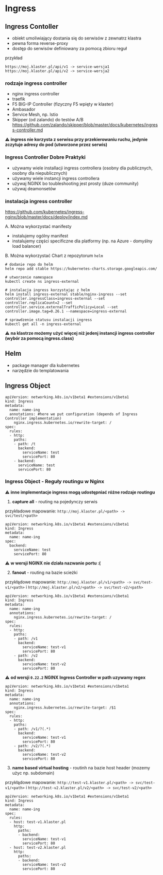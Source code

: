 # Ingress

## Ingress Contoller

- obiekt umoliwiający dostania się do serwisów z zewnatrz klastra
- pewna forma reverse-proxy
- dostęp do serwisów definiowany za pomocą zbioru reguł

przykład
```
https://moj.klaster.pl/api/v1 -> service-wersja1
https://moj.klaster.pl/api/v2 -> service-wersja2
```

### rodzaje ingress controller

- nginx ingress controller
- traefik
- F5 BIG-IP Controller (fizyczny F5 wpięty w klaster)
- Ambasador
- Service Mesh, np. Istio
- Skipper (od zalando) do testów A/B https://github.com/zalando/skipper/blob/master/docs/kubernetes/ingress-controller.md

⚠️ __ingress nie korzysta z serwisu przy przekierowaniu ruchu, jedynie zczytuje adresy do pod (utworzone przez serwis)__

### Ingress Controller Dobre Praktyki 

- używamy wiele installacji ingress controllera (osobny dla publicznych, osobny dla niepublicznych)
- używamy wiele instancji ingress controllera
- używaj NGINX bo toubleshooting jest prosty (duze community)
- używaj deamonsetów

### instalacja ingress controller

https://github.com/kubernetes/ingress-nginx/blob/master/docs/deploy/index.md

A. Można wykorzystać manifesty 
- instalujemy ogólny manifest
- instalujemy części specificzne dla platformy (np. na Azure - domyślny load balancer)

B. Można wykorzystać Chart z repozytorum `helm`

```
# dodanie repo do helm
helm repo add stable https://kubernetes-charts.storage.googleapis.com/ 

# utworzenie namespace
kubectl create ns ingress-external 

# instalacja ingress korzystając z helm
helm install ingress-external stable/nginx-ingress --set controller.ingressClass=ingress-external --set controller.replicaCount=2 --set controller.service.externalTrafficPolicy=Local --set controller.image.tag=0.26.1 --namespace=ingress-external

# sprawdzenie statusu instalacji ingress
kubectl get all -n ingress-external
```

⚠️ __na klastrze możemy użyć więcej niż jedenj instancji ingress controller (wybór za pomocą ingress.class)__

## Helm

- package manager dla kubernetes
- narzędzie do templatowania

## Ingress Object

```
apiVersion: networking.k8s.io/v1beta1 #extensions/v1beta1
kind: Ingress
metadata:
  name: name-ing
  annotations: #here we put configuration (depends of Ingress Controller implementation)
    nginx.ingress.kubernetes.io/rewrite-target: / 
spec:
  rules:
  - http:
    paths:
    - path: /t
      backend: 
        serviceName: test
        servicePort: 80
    - backend: 
      serviceName: test
      servicePort: 80
```


### Ingress Object - Reguły routingu w Nginx

⚠️ __inne implementacje ingress mogą udostępniać różne rodzaje routingu__

1. __capture all__ - routing na pojedynczy serwis

przykładowe mapowanie: `http://moj.klaster.pl/<path> -> svc/test/<path>`

```
apiVersion: networking.k8s.io/v1beta1 #extensions/v1beta1
kind: Ingress
metadata:
  name: name-ing
spec:
  backend: 
    serviceName: test
    servicePort: 80
```

⚠️ __w wersji NGINX nie działa nazwanie portu :(__

2. __fanout__ - routing na bazie scieżki

przykłądowe mapowanie: `http://moj.klaster.pl/v1/<path> -> svc/test-v1/<path>` i `http://moj.klaster.pl/v2/<path> -> svc/test-v2/<path>`

```
apiVersion: networking.k8s.io/v1beta1 #extensions/v1beta1
kind: Ingress
metadata:
  name: name-ing
  annotations:
    nginx.ingress.kubernetes.io/rewrite-target: / 
spec:
  rules:
  - http:
    paths:
    - path: /v1
      backend: 
        serviceName: test-v1
        servicePort: 80
    - path: /v2
      backend: 
        serviceName: test-v2
        servicePort: 80
```

⚠️ __od wersji `0.22.2` NGINX Ingress Controller w path uzywamy regex__

```
apiVersion: networking.k8s.io/v1beta1 #extensions/v1beta1
kind: Ingress
metadata:
  name: name-ing
  annotations:
    nginx.ingress.kubernetes.io/rewrite-target: /$1
spec:
  rules:
  - http:
    paths:
    - path: /v1/?(.*)
      backend: 
        serviceName: test-v1
        servicePort: 80
    - path: /v2/?(.*)
      backend: 
        serviceName: test-v2
        servicePort: 80
```

3. __name based virtual hosting__ - routinh na bazie host header (mozemy użyc np. subdomain)

przykłądowe mapowanie: `http://test-v1.klaster.pl/<path> -> svc/test-v1/<path>` i `http://test-v2.klaster.pl/v2/<path> -> svc/test-v2/<path>`

```
apiVersion: networking.k8s.io/v1beta1 #extensions/v1beta1
kind: Ingress
metadata:
  name: name-ing
spec:
  rules:
  - host: test-v1.klaster.pl
    http:
      paths:
      - backend:
        serviceName: test-v1
        servicePort: 80
  - host: test-v2.klaster.pl
    http:
      paths:
      - backend:
        serviceName: test-v2
        servicePort: 80
```